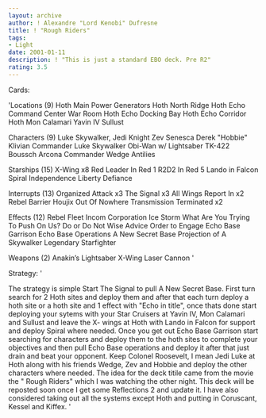 ```yaml
---
layout: archive
author: ! Alexandre "Lord Kenobi" Dufresne
title: ! "Rough Riders"
tags:
- Light
date: 2001-01-11
description: ! "This is just a standard EBO deck. Pre R2"
rating: 3.5
---
```

Cards: 

'Locations (9)
Hoth Main Power Generators
Hoth North Ridge
Hoth Echo Command Center War Room
Hoth Echo Docking Bay
Hoth Echo Corridor
Hoth
Mon Calamari
Yavin IV
Sullust

Characters (9)
Luke Skywalker, Jedi Knight
Zev Senesca
Derek "Hobbie" Klivian
Commander Luke Skywalker
Obi-Wan w/ Lightsaber
TK-422
Boussch
Arcona
Commander Wedge Antilies


Starships (15)
X-Wing x8
Red Leader In Red 1
R2D2 In Red 5
Lando in Falcon
Spiral
Independence
Liberty
Defiance

Interrupts (13)
Organized Attack x3
The Signal x3
All Wings Report In x2
Rebel Barrier
Houjix
Out Of Nowhere
Transmission Terminated x2

Effects (12)
Rebel Fleet
Incom Corporation
Ice Storm
What Are You Trying To Push On Us?
Do or Do Not
Wise Advice
Order to Engage
Echo Base Garrison
Echo Base Operations
A New Secret Base
Projection of A Skywalker
Legendary Starfighter

Weapons (2)
Anakin&#8217;s Lightsaber
X-Wing Laser Cannon
'

Strategy: '

The strategy is simple Start The Signal to pull A New Secret Base. First turn search for 2 Hoth sites and deploy them and after that each turn deploy a hoth site or a hoth site and 1 effect with "Echo in title", once thats done start deploying your sytems with your Star Cruisers at Yavin IV, Mon Calamari and Sullust and leave the X- wings at Hoth with Lando in Falcon for support and deploy Spiral where needed. Once you get out Echo Base Garrison start searching for characters and deploy them to the hoth sites to complete your objectives and then pull Echo Base operations and deploy it after that just drain and beat your opponent. Keep Colonel Roosevelt, I mean Jedi Luke at Hoth along with his friends Wedge, Zev and Hobbie and deploy the other characters where needed. The idea for the deck titile came from the movie the " Rough Riders" which I was watching the other night. This deck will be reposted soon once I get some Reflections 2 and update it. I have also considered taking out all the systems except Hoth and putting in Coruscant, Kessel and Kiffex.  '